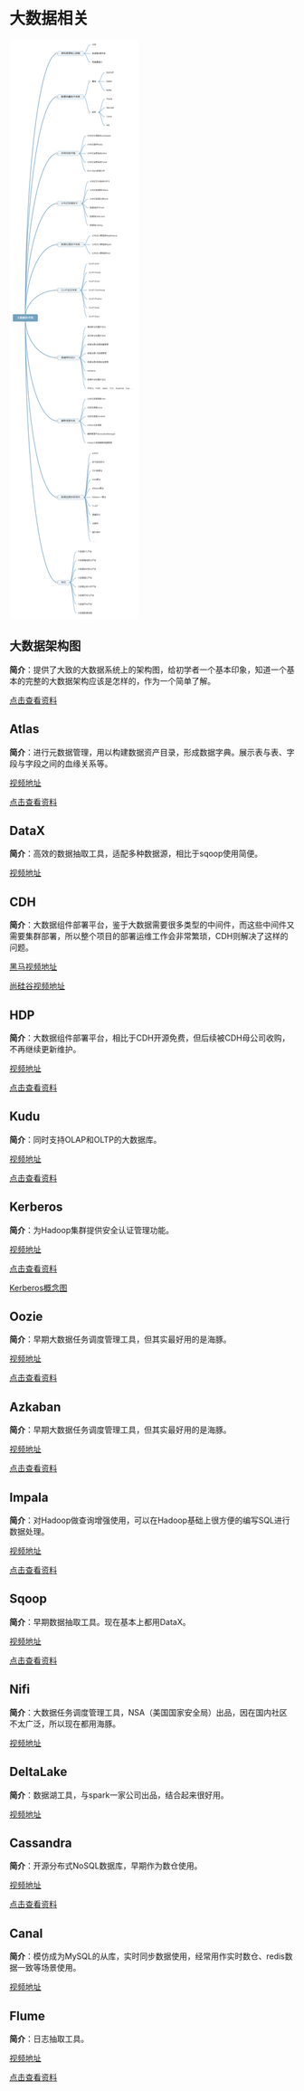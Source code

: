 # 大数据相关

![大数据技术栈](./大数据相关.assets/大数据技术栈.png)

## **大数据架构图**

**简介**：提供了大致的大数据系统上的架构图，给初学者一个基本印象，知道一个基本的完整的大数据架构应该是怎样的，作为一个简单了解。

<a href="https://kdocs.cn/l/cpeVA4eWCZDX" target="_blank">点击查看资料</a>

## **Atlas**

**简介**：进行元数据管理，用以构建数据资产目录，形成数据字典。展示表与表、字段与字段之间的血缘关系等。

<a href="https://www.bilibili.com/video/BV1jA411F76d" target="_blank">视频地址</a>

<a href="https://kdocs.cn/l/coufH8iuMIxa" target="_blank">点击查看资料</a>

## **DataX**

**简介**：高效的数据抽取工具，适配多种数据源，相比于sqoop使用简便。

<a href="https://www.bilibili.com/video/BV1H44y1x76X" target="_blank">视频地址</a>

## **CDH**

**简介**：大数据组件部署平台，鉴于大数据需要很多类型的中间件，而这些中间件又需要集群部署，所以整个项目的部署运维工作会非常繁琐，CDH则解决了这样的问题。

<a href="https://www.bilibili.com/video/BV1PT4y1J7nW" target="_blank">黑马视频地址</a>

<a href="https://www.bilibili.com/video/BV19L411r7U5" target="_blank">尚硅谷视频地址</a>

## **HDP**

**简介**：大数据组件部署平台，相比于CDH开源免费，但后续被CDH母公司收购，不再继续更新维护。

<a href="https://www.bilibili.com/video/BV1Uk4y1B75i" target="_blank">视频地址</a>

<a href="https://kdocs.cn/l/cmxk1TWvI3Mi" target="_blank">点击查看资料</a>

## **Kudu**

**简介**：同时支持OLAP和OLTP的大数据库。

<a href="https://www.bilibili.com/video/BV1kv411y7yL" target="_blank">视频地址</a>

<a href="https://kdocs.cn/l/cvbz5FZKUZ0F" target="_blank">点击查看资料</a>

## Kerberos

**简介**：为Hadoop集群提供安全认证管理功能。

<a href="https://www.bilibili.com/video/BV1pV411k7ut" target="_blank">视频地址</a>

<a href="https://kdocs.cn/l/cayv9hywZSS7" target="_blank">点击查看资料</a>

<a href="https://kdocs.cn/l/cprTrWpcrEwr" target="_blank">Kerberos概念图</a>

## Oozie

**简介**：早期大数据任务调度管理工具，但其实最好用的是海豚。

<a href="https://www.bilibili.com/video/BV1KA411e7iB" target="_blank">视频地址</a>

<a href="https://kdocs.cn/l/cjez6p1xgGl2" target="_blank">点击查看资料</a>

## Azkaban

**简介**：早期大数据任务调度管理工具，但其实最好用的是海豚。

<a href="https://www.bilibili.com/video/BV1DK4y1v7Ns" target="_blank">视频地址</a>

<a href="https://kdocs.cn/l/ckyuWstoiQDw" target="_blank">点击查看资料</a>

## Impala

**简介**：对Hadoop做查询增强使用，可以在Hadoop基础上很方便的编写SQL进行数据处理。

<a href="https://www.bilibili.com/video/BV1AK411M7Gg" target="_blank">视频地址</a>

<a href="https://kdocs.cn/l/cnDzHigwVIxU" target="_blank">点击查看资料</a>

## Sqoop

**简介**：早期数据抽取工具。现在基本上都用DataX。

<a href="https://www.bilibili.com/video/BV1vV411U7wU" target="_blank">视频地址</a>

<a href="https://kdocs.cn/l/cfu0efgwmc0n" target="_blank">点击查看资料</a>

## Nifi

**简介**：大数据任务调度管理工具，NSA（美国国家安全局）出品，因在国内社区不太广泛，所以现在都用海豚。

<a href="https://www.bilibili.com/video/BV1GT4y1g7kJ" target="_blank">视频地址</a>

## DeltaLake

**简介**：数据湖工具，与spark一家公司出品，结合起来很好用。

<a href="https://www.bilibili.com/video/BV18z4y1f7JY" target="_blank">视频地址</a>

## Cassandra

**简介**：开源分布式NoSQL数据库，早期作为数仓使用。

<a href="https://www.bilibili.com/video/BV1aQ4y1Z7Nj" target="_blank">视频地址</a>

<a href="https://kdocs.cn/l/crAo8nJb7aSq" target="_blank">点击查看资料</a>

## Canal

**简介**：模仿成为MySQL的从库，实时同步数据使用，经常用作实时数仓、redis数据一致等场景使用。

<a href="https://www.bilibili.com/video/BV1aL4y1E7Tb" target="_blank">视频地址</a>

## Flume

**简介**：日志抽取工具。

<a href="https://www.bilibili.com/video/BV1Cy4y1t7gT" target="_blank">视频地址</a>

<a href="https://kdocs.cn/l/cckc9wAuyd1Q" target="_blank">点击查看资料</a>

